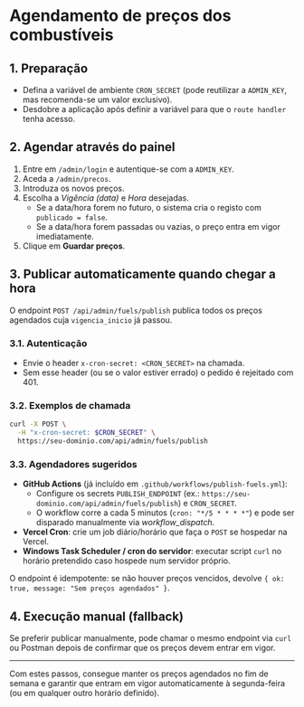 # Agendamento de preços dos combustíveis

## 1. Preparação
- Defina a variável de ambiente `CRON_SECRET` (pode reutilizar a `ADMIN_KEY`, mas recomenda-se um valor exclusivo).
- Desdobre a aplicação após definir a variável para que o `route handler` tenha acesso.

## 2. Agendar através do painel
1. Entre em `/admin/login` e autentique-se com a `ADMIN_KEY`.
2. Aceda a `/admin/precos`.
3. Introduza os novos preços.
4. Escolha a *Vigência (data)* e *Hora* desejadas.
   - Se a data/hora forem no futuro, o sistema cria o registo com `publicado = false`.
   - Se a data/hora forem passadas ou vazias, o preço entra em vigor imediatamente.
5. Clique em **Guardar preços**.

## 3. Publicar automaticamente quando chegar a hora
O endpoint `POST /api/admin/fuels/publish` publica todos os preços agendados cuja `vigencia_inicio` já passou.

### 3.1. Autenticação
- Envie o header `x-cron-secret: <CRON_SECRET>` na chamada.
- Sem esse header (ou se o valor estiver errado) o pedido é rejeitado com 401.

### 3.2. Exemplos de chamada
```bash
curl -X POST \
  -H "x-cron-secret: $CRON_SECRET" \
  https://seu-dominio.com/api/admin/fuels/publish
```

### 3.3. Agendadores sugeridos
- **GitHub Actions** (já incluído em `.github/workflows/publish-fuels.yml`):
  - Configure os secrets `PUBLISH_ENDPOINT` (ex.: `https://seu-dominio.com/api/admin/fuels/publish`) e `CRON_SECRET`.
  - O workflow corre a cada 5 minutos (`cron: "*/5 * * * *"`) e pode ser disparado manualmente via *workflow_dispatch*.
- **Vercel Cron**: crie um job diário/horário que faça o `POST` se hospedar na Vercel.
- **Windows Task Scheduler / cron do servidor**: executar script `curl` no horário pretendido caso hospede num servidor próprio.

O endpoint é idempotente: se não houver preços vencidos, devolve `{ ok: true, message: "Sem preços agendados" }`.

## 4. Execução manual (fallback)
Se preferir publicar manualmente, pode chamar o mesmo endpoint via `curl` ou Postman depois de confirmar que os preços devem entrar em vigor.

---

Com estes passos, consegue manter os preços agendados no fim de semana e garantir que entram em vigor automaticamente à segunda-feira (ou em qualquer outro horário definido).

